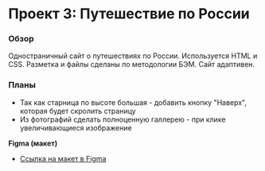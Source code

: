 # Проект 3: Путешествие по России

### Обзор
Одностраничный сайт о путешествиях по России. Используется HTML и CSS. Разметка и файлы сделаны по методологии БЭМ.
Сайт адаптивен.

### Планы
* Так как старница по высоте большая - добавить кнопку "Наверх", которая будет скролить страницу
* Из фотографий сделать полноценную галлерею - при клике увеличивающиеся изображение

**Figma (макет)**

* [Ссылка на макет в Figma](https://www.figma.com/file/OyRWEjU6wBwRe1hapzQoLx/Sprint-3%3A-Russia-%2F-desktop-%2B-mobile?node-id=28503%3A0)
